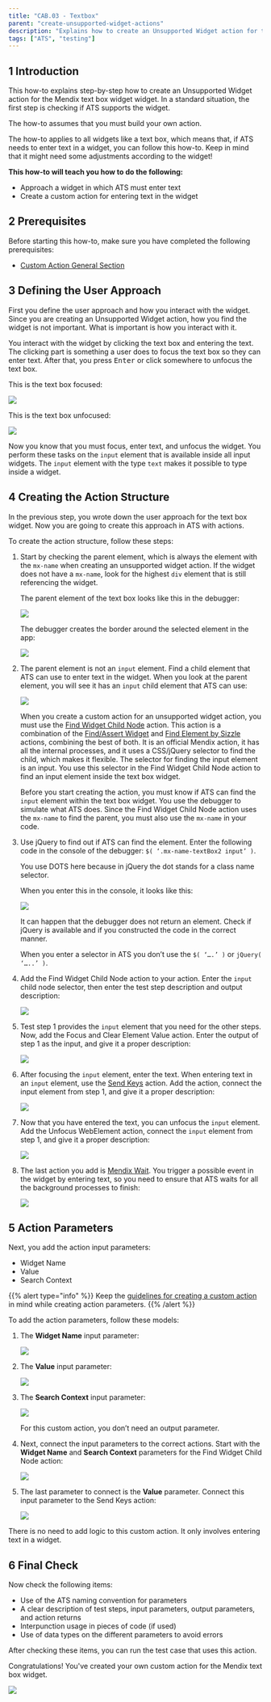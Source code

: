 ```yaml
---
title: "CAB.03 - Textbox"
parent: "create-unsupported-widget-actions"
description: "Explains how to create an Unsupported Widget action for the Mendix text box widget."
tags: ["ATS", "testing"]
---
```


## 1 Introduction

This how-to explains step-by-step how to create an Unsupported Widget action for the Mendix text box widget widget. In a standard situation, the first step is checking if ATS supports the widget. 

The how-to assumes that you must build your own action.

The how-to applies to all widgets like a text box, which means that, if ATS needs to enter text in a widget, you can follow this how-to. Keep in mind that it might need some adjustments according to the widget!

**This how-to will teach you how to do the following:**

* Approach a widget in which ATS must enter text
* Create a custom action for entering text in the widget

## 2 Prerequisites

Before starting this how-to, make sure you have completed the following prerequisites:
 
*  [Custom Action General Section](custom-action-general)

## 3 Defining the User Approach

First you define the user approach and how you interact with the widget. Since you are creating an Unsupported Widget action, how you find the widget is not important. What is important is how you interact with it.

You interact with the widget by clicking the text box and entering the text. The clicking part is something a user does to focus the text box so they can enter text. After that, you press <kbd>Enter</kbd> or click somewhere to unfocus the text box.

This is the text box focused:

![](attachments/create-unsupported-widget/cab-03-textbox/text-box-focused.png)

This is the text box unfocused:

![](attachments/create-unsupported-widget/cab-03-textbox/text-box-unfocused.png)

Now you know that you must focus, enter text, and unfocus the widget. You perform these tasks on the `input` element that is available inside all input widgets. The `input` element with the type `text` makes it possible to type inside a widget.

## 4 Creating the Action Structure

In the previous step, you wrote down the user approach for the text box widget. Now you are going to create this approach in ATS with actions.

To create the action structure, follow these steps:

1.  Start by checking the parent element, which is always the element with the `mx-name` when creating an unsupported widget action. If the widget does not have a `mx-name`, look for the highest `div` element that is still referencing the widget.

    The parent element of the text box looks like this in the debugger:

    ![](attachments/create-unsupported-widget/cab-03-textbox/text-box-parentelement-debugger.png)

    The debugger creates the border around the selected element in the app:

    ![](attachments/create-unsupported-widget/cab-03-textbox/text-box-parentelement-outlined.png)

2.  The parent element is not an `input` element. Find a child element that ATS can use to enter text in the widget. When you look at the parent element, you will see it has an `input` child element that ATS can use:

    ![](attachments/create-unsupported-widget/cab-03-textbox/text-box-childelement-input-debugger.png)

    When you create a custom action for an unsupported widget action, you must use the [Find Widget Child Node](../refguide-ats-1/find-widget-child-node) action. This action is a combination of the [Find/Assert Widget](../refguide-ats-1/findassert-widget) and [Find Element by Sizzle](../refguide-ats-1/find-element-by-sizzle) actions, combining the best of both. It is an official Mendix action, it has all the internal processes, and it uses a CSS/jQuery selector to find the child, which makes it flexible. The selector for finding the input element is an input. You use this selector in the Find Widget Child Node action to find an input element inside the text box widget.

    Before you start creating the action, you must know if ATS can find the `input` element within the text box widget. You use the debugger to simulate what ATS does. Since the Find Widget Child Node action uses the `mx-name` to find the parent, you must also use the `mx-name` in your code.

3.  Use jQuery to find out if ATS can find the element. Enter the following code in the console of the debugger: `$( ‘.mx-name-textBox2 input’ )`.

    You use DOTS here because in jQuery the dot stands for a class name selector.

    When you enter this in the console, it looks like this:

    ![](attachments/create-unsupported-widget/cab-03-textbox/text-box-childelement-selector.png)

    It can happen that the debugger does not return an element. Check if jQuery is available and if you constructed the code in the correct manner.
    
    When you enter a selector in ATS you don’t use the `$( ‘….’ )` or `jQuery( ‘…..’ )`.

4.  Add the Find Widget Child Node action to your action. Enter the `input` child node selector, then enter the test step description and output description:

    ![](attachments/create-unsupported-widget/cab-03-textbox/text-box-findwidgetchildnode-add.png)

5.  Test step 1 provides the `input` element that you need for the other steps. Now, add the Focus and Clear Element Value action. Enter the output of step 1 as the input, and give it a proper description:

    ![](attachments/create-unsupported-widget/cab-03-textbox/text-box-focusclearelementvalue-add.png)

6.  After focusing the `input` element, enter the text. When entering text in an `input` element, use the [Send Keys](../refguide-ats-1/send-keys) action. Add the action, connect the input element from step 1, and give it a proper description:

    ![](attachments/create-unsupported-widget/cab-03-textbox/text-box-sendkeys-add.png)

7.  Now that you have entered the text, you can unfocus the `input` element. Add the Unfocus WebElement action, connect the `input` element from step 1, and give it a proper description:

    ![](attachments/create-unsupported-widget/cab-03-textbox/text-box-unfocuswebelement-add.png)

8.  The last action you add is [Mendix Wait](../refguide-ats-1/mendix-wait). You trigger a possible event in the widget by entering text, so you need to ensure that ATS waits for all the background processes to finish:

    ![](attachments/create-unsupported-widget/cab-03-textbox/text-box-mendix-wait.png)

## 5 Action Parameters

Next, you add the action input parameters:

* Widget Name
* Value
* Search Context

{{% alert type="info" %}}
Keep the [guidelines for creating a custom action](../bestpractices/guidelines-custom-action) in mind while creating action parameters. 
{{% /alert %}}

To add the action parameters, follow these models:

1.  The **Widget Name** input parameter:

    ![](attachments/create-unsupported-widget/cab-03-textbox/text-box-widgetname-parameter.png)

2.  The **Value** input parameter:

    ![](attachments/create-unsupported-widget/cab-03-textbox/text-box-value-parameter.png)

3.  The **Search Context** input parameter:

    ![](attachments/create-unsupported-widget/cab-03-textbox/text-box-searchcontext-parameter.png)

    For this custom action, you don’t need an output parameter.

4.  Next, connect the input parameters to the correct actions. Start with the **Widget Name** and **Search Context** parameters for the Find Widget Child Node action:

    ![](attachments/create-unsupported-widget/cab-03-textbox/text-box-actioninputparameters-findwidgetchildnode.png)

5.  The last parameter to connect is the **Value** parameter. Connect this input parameter to the Send Keys action:

    ![](attachments/create-unsupported-widget/cab-03-textbox/text-box-actioninputparameters-sendkeys.png)

There is no need to add logic to this custom action. It only involves entering text in a widget.

## 6 Final Check

Now check the following items:

*  Use of the ATS naming convention for parameters
*  A clear description of test steps, input parameters, output parameters, and action returns
*  Interpunction usage in pieces of code (if used)
*  Use of data types on the different parameters to avoid errors

After checking these items, you can run the test case that uses this action.

Congratulations! You've created your own custom action for the Mendix text box widget.

![](attachments/create-unsupported-widget/cab-03-textbox/text-box-finishedaction.png)
